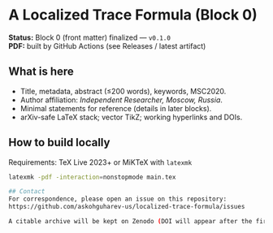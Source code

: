 # A Localized Trace Formula (Block 0)

**Status:** Block 0 (front matter) finalized — `v0.1.0`  
**PDF:** built by GitHub Actions (see Releases / latest artifact)

## What is here
- Title, metadata, abstract (≤200 words), keywords, MSC2020.
- Author affiliation: *Independent Researcher, Moscow, Russia*.
- Minimal statements for reference (details in later blocks).
- arXiv-safe LaTeX stack; vector TikZ; working hyperlinks and DOIs.

## How to build locally
Requirements: TeX Live 2023+ or MiKTeX with `latexmk`

```bash
latexmk -pdf -interaction=nonstopmode main.tex

## Contact
For correspondence, please open an issue on this repository:
https://github.com/askohguharev-us/localized-trace-formula/issues

A citable archive will be kept on Zenodo (DOI will appear after the first release).
